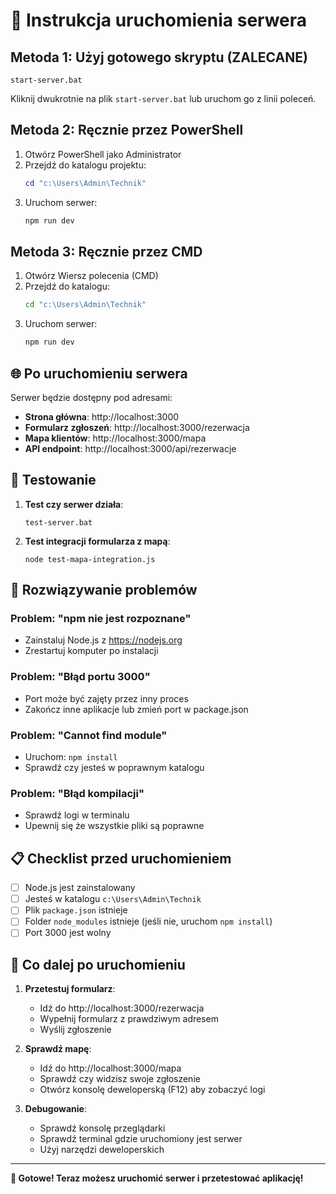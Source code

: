 # 🚀 Instrukcja uruchomienia serwera

## Metoda 1: Użyj gotowego skryptu (ZALECANE)
```
start-server.bat
```
Kliknij dwukrotnie na plik `start-server.bat` lub uruchom go z linii poleceń.

## Metoda 2: Ręcznie przez PowerShell
1. Otwórz PowerShell jako Administrator
2. Przejdź do katalogu projektu:
   ```powershell
   cd "c:\Users\Admin\Technik"
   ```
3. Uruchom serwer:
   ```powershell
   npm run dev
   ```

## Metoda 3: Ręcznie przez CMD
1. Otwórz Wiersz polecenia (CMD)
2. Przejdź do katalogu:
   ```cmd
   cd "c:\Users\Admin\Technik"
   ```
3. Uruchom serwer:
   ```cmd
   npm run dev
   ```

## 🌐 Po uruchomieniu serwera

Serwer będzie dostępny pod adresami:
- **Strona główna**: http://localhost:3000
- **Formularz zgłoszeń**: http://localhost:3000/rezerwacja
- **Mapa klientów**: http://localhost:3000/mapa
- **API endpoint**: http://localhost:3000/api/rezerwacje

## 🧪 Testowanie

1. **Test czy serwer działa**:
   ```
   test-server.bat
   ```

2. **Test integracji formularza z mapą**:
   ```
   node test-mapa-integration.js
   ```

## 🔧 Rozwiązywanie problemów

### Problem: "npm nie jest rozpoznane"
- Zainstaluj Node.js z https://nodejs.org
- Zrestartuj komputer po instalacji

### Problem: "Błąd portu 3000"
- Port może być zajęty przez inny proces
- Zakończ inne aplikacje lub zmień port w package.json

### Problem: "Cannot find module"
- Uruchom: `npm install`
- Sprawdź czy jesteś w poprawnym katalogu

### Problem: "Błąd kompilacji"
- Sprawdź logi w terminalu
- Upewnij się że wszystkie pliki są poprawne

## 📋 Checklist przed uruchomieniem

- [ ] Node.js jest zainstalowany
- [ ] Jesteś w katalogu `c:\Users\Admin\Technik`
- [ ] Plik `package.json` istnieje
- [ ] Folder `node_modules` istnieje (jeśli nie, uruchom `npm install`)
- [ ] Port 3000 jest wolny

## 🎯 Co dalej po uruchomieniu

1. **Przetestuj formularz**:
   - Idź do http://localhost:3000/rezerwacja
   - Wypełnij formularz z prawdziwym adresem
   - Wyślij zgłoszenie

2. **Sprawdź mapę**:
   - Idź do http://localhost:3000/mapa
   - Sprawdź czy widzisz swoje zgłoszenie
   - Otwórz konsolę deweloperską (F12) aby zobaczyć logi

3. **Debugowanie**:
   - Sprawdź konsolę przeglądarki
   - Sprawdź terminal gdzie uruchomiony jest serwer
   - Użyj narzędzi deweloperskich

---

**🚀 Gotowe! Teraz możesz uruchomić serwer i przetestować aplikację!**

